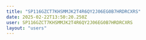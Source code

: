 ```yaml
---
title: "SP116GZCT7KHSMMJK2T4R6QY2J06EG0B7HRDRCXRS"
date: 2025-02-22T13:50:20.250Z
user: SP116GZCT7KHSMMJK2T4R6QY2J06EG0B7HRDRCXRS
layout: "users"
---
```

    